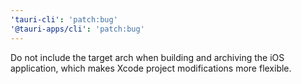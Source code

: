 ```yaml
---
'tauri-cli': 'patch:bug'
'@tauri-apps/cli': 'patch:bug'
---
```


Do not include the target arch when building and archiving the iOS application,
which makes Xcode project modifications more flexible.
